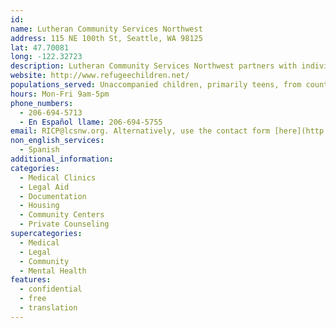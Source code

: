 ```yaml
---
id:
name: Lutheran Community Services Northwest
address: 115 NE 100th St, Seattle, WA 98125
lat: 47.70081
long: -122.32723
description: Lutheran Community Services Northwest partners with individuals, families and communities for health, justice and hope. The Refugee and Immigrant Children’s Program is proud to be a part of carrying out the mission of Lutheran Community Services Northwest.
website: http://www.refugeechildren.net/
populations_served: Unaccompanied children, primarily teens, from countries throughout Asia, Africa and Central America. Ages 21 and under.
hours: Mon-Fri 9am-5pm
phone_numbers:
  - 206-694-5713
  - En Español llame: 206-694-5755
email: RICP@lcsnw.org. Alternatively, use the contact form [here](http://www.lcsnw.org/contact.html).
non_english_services: 
  - Spanish
additional_information: 
categories:
  - Medical Clinics
  - Legal Aid
  - Documentation
  - Housing
  - Community Centers
  - Private Counseling
supercategories:
  - Medical
  - Legal
  - Community
  - Mental Health
features:
  - confidential
  - free
  - translation
---
```

